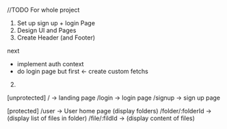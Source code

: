 //TODO For whole project



1. Set up sign up + login Page
2. Design UI and Pages
3. Create Header (and Footer)


next
- implement auth context
- do login page but first <- create custom fetchs




2. 
[unprotected]
/ -> landing page
/login -> login page
/signup -> sign up page

[protected]
/user  -> User home page (display folders)
    /folder/:folderId -> (display list of files in folder)
        /file/:fildId -> (display content of files)
